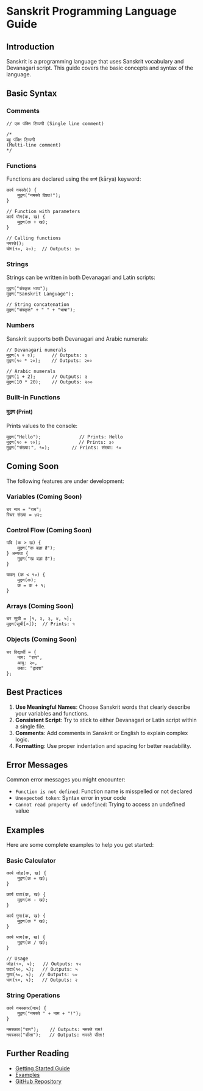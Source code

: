 # Sanskrit Programming Language Guide

## Introduction

Sanskrit is a programming language that uses Sanskrit vocabulary and Devanagari script. This guide covers the basic concepts and syntax of the language.

## Basic Syntax

### Comments

```sanskrit
// एक पंक्ति टिप्पणी (Single line comment)

/* 
बहु पंक्ति टिप्पणी
(Multi-line comment)
*/
```

### Functions

Functions are declared using the `कार्य` (kārya) keyword:

```sanskrit
कार्य नमस्ते() {
    मुद्रण("नमस्ते विश्व!");
}

// Function with parameters
कार्य योग(क, ख) {
    मुद्रण(क + ख);
}

// Calling functions
नमस्ते();
योग(१०, २०);  // Outputs: ३०
```

### Strings

Strings can be written in both Devanagari and Latin scripts:

```sanskrit
मुद्रण("संस्कृत भाषा");
मुद्रण("Sanskrit Language");

// String concatenation
मुद्रण("संस्कृत" + " " + "भाषा");
```

### Numbers

Sanskrit supports both Devanagari and Arabic numerals:

```sanskrit
// Devanagari numerals
मुद्रण(१ + २);      // Outputs: ३
मुद्रण(१० * २०);    // Outputs: २००

// Arabic numerals
मुद्रण(1 + 2);      // Outputs: ३
मुद्रण(10 * 20);    // Outputs: २००
```

### Built-in Functions

#### मुद्रण (Print)
Prints values to the console:

```sanskrit
मुद्रण("Hello");              // Prints: Hello
मुद्रण(१० + २०);              // Prints: ३०
मुद्रण("संख्या:", १०);        // Prints: संख्या: १०
```

## Coming Soon

The following features are under development:

### Variables (Coming Soon)

```sanskrit
चर नाम = "राम";
स्थिर संख्या = ४२;
```

### Control Flow (Coming Soon)

```sanskrit
यदि (क > ख) {
    मुद्रण("क बड़ा है");
} अन्यथा {
    मुद्रण("ख बड़ा है");
}

यावत् (क < १०) {
    मुद्रण(क);
    क = क + १;
}
```

### Arrays (Coming Soon)

```sanskrit
चर सूची = [१, २, ३, ४, ५];
मुद्रण(सूची[०]);  // Prints: १
```

### Objects (Coming Soon)

```sanskrit
चर विद्यार्थी = {
    नाम: "राम",
    आयु: २०,
    कक्षा: "द्वादश"
};
```

## Best Practices

1. **Use Meaningful Names**: Choose Sanskrit words that clearly describe your variables and functions.
2. **Consistent Script**: Try to stick to either Devanagari or Latin script within a single file.
3. **Comments**: Add comments in Sanskrit or English to explain complex logic.
4. **Formatting**: Use proper indentation and spacing for better readability.

## Error Messages

Common error messages you might encounter:

- `Function is not defined`: Function name is misspelled or not declared
- `Unexpected token`: Syntax error in your code
- `Cannot read property of undefined`: Trying to access an undefined value

## Examples

Here are some complete examples to help you get started:

### Basic Calculator

```sanskrit
कार्य जोड़(क, ख) {
    मुद्रण(क + ख);
}

कार्य घटा(क, ख) {
    मुद्रण(क - ख);
}

कार्य गुणा(क, ख) {
    मुद्रण(क * ख);
}

कार्य भाग(क, ख) {
    मुद्रण(क / ख);
}

// Usage
जोड़(१०, ५);   // Outputs: १५
घटा(१०, ५);   // Outputs: ५
गुणा(१०, ५);  // Outputs: ५०
भाग(१०, ५);   // Outputs: २
```

### String Operations

```sanskrit
कार्य नमस्कार(नाम) {
    मुद्रण("नमस्ते " + नाम + "!");
}

नमस्कार("राम");    // Outputs: नमस्ते राम!
नमस्कार("सीता");   // Outputs: नमस्ते सीता!
```

## Further Reading

- [Getting Started Guide](../getting-started)
- [Examples](../examples)
- [GitHub Repository](https://github.com/sh20raj/sanskrit)
